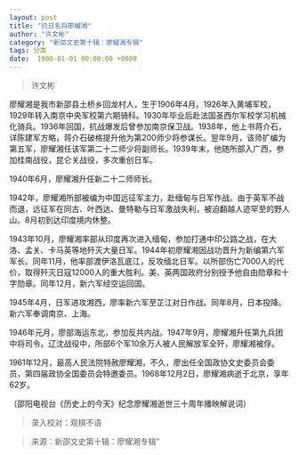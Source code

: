 ```yaml
---
layout: post
title: "抗日名将廖耀湘"
author: "许文彬"
category: "新邵文史第十辑：廖耀湘专辑"
tags: 分类
date:  1900-01-01 00:00:00 +0000
---
```

> 许文彬

廖耀湘是我市新邵县土桥乡回龙村人，生于1906年4月。1926年入黄埔军校，1929年转入南京中央军校第六期骑科。1930年毕业后赴法国圣西尔军校学习机械化骑兵。1936年回国，抗战爆发后曾参加南京保卫战。1938年，他上书蒋介石，详陈建军方略，蒋介石破格提升他为第200师少将参谋长。翌年9月，该师扩编为第五军，廖耀湘任该军第二十二师少将副师长。1939年末，他随所部入广西，参加桂南战役，昆仑关战役，多次重创日军。

1940年6月，廖耀湘升任新二十二师师长。

1942年，廖耀湘所部被编为中国远征军主力，赴缅甸与日军作战。由于英军不战而退，远征军在同古、叶西达、曼特勒与日军激战失利，被迫翻越人迹罕至的野人山。8月初到达印度境内休整。

1943年10月，廖耀湘率部从印度再次进入缅甸，参加打通中印公路之战，在大洛、孟关、卡马英等地歼灭大量日军。1944年初廖耀湘因战功晋升为新编第六军军长。同年11月，他率部渡伊洛瓦底江，反攻缅北日军。以所部伤亡7000人的代价，取得歼灭日寇12000人的重大胜利。美、英两国政府分别授予他自由勋章和十字勋章。同年12月，新六军经空运回国。

1945年4月，日军进攻湘西，廖率新六军至芷江对日作战。同年8月，日本投降。新六军奉调南京、上海。

1946年元月，廖部海运东北，参加反共内战。1947年9月，廖耀湘升任第九兵团中将司令。辽沈战役中，所部6个军10余万人被人民解放军全歼，廖耀湘被俘。

1961年12月，最高人民法院特赦廖耀湘，不久，廖出任全国政协文史委员会委员，第四届政协全国委员会特邀委员。1968年12月2日，廖耀湘病逝于北京，享年62岁。


（邵阳电视台《历史上的今天》纪念廖耀湘逝世三十周年播映解说词）


> 录入校对：观棋不语


> 来源：新邵文史第十辑：廖耀湘专辑"